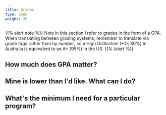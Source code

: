 ```yaml
---
title: Grades
type: book
weight: 20
---
```


{{% alert note %}}
Note in this section I refer to grades in the form of a GPA. When translating between grading systems, remember to translate via grade _tags_ rather than by _number_, so a High Distinction (HD; 80%) in Australia is equivalent to an A+ (95%) in the US.
{{% /alert %}}

## How much does GPA matter?

## Mine is lower than I'd like. What can I do?

## What's the minimum I need for a particular program?
